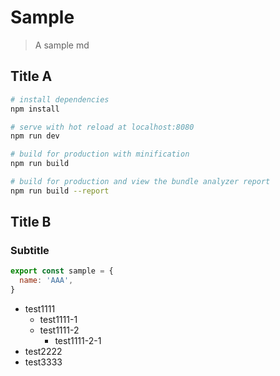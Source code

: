# Sample

> A sample md

## Title A

``` bash
# install dependencies
npm install

# serve with hot reload at localhost:8080
npm run dev

# build for production with minification
npm run build

# build for production and view the bundle analyzer report
npm run build --report
```

## Title B

### Subtitle

```js
export const sample = {
  name: 'AAA',
}
```

- test1111
  - test1111-1
  - test1111-2
    - test1111-2-1
- test2222
- test3333
